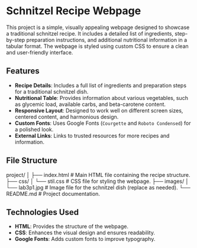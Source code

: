 # Schnitzel Recipe Webpage

This project is a simple, visually appealing webpage designed to showcase a traditional schnitzel recipe. It includes a detailed list of ingredients, step-by-step preparation instructions, and additional nutritional information in a tabular format. The webpage is styled using custom CSS to ensure a clean and user-friendly interface.

## Features

- **Recipe Details**: Includes a full list of ingredients and preparation steps for a traditional schnitzel dish.
- **Nutritional Table**: Provides information about various vegetables, such as glycemic load, available carbs, and beta-carotene content.
- **Responsive Layout**: Designed to work well on different screen sizes, centered content, and harmonious design.
- **Custom Fonts**: Uses Google Fonts (`Courgette` and `Roboto Condensed`) for a polished look.
- **External Links**: Links to trusted resources for more recipes and information.

## File Structure

project/
│
├── index.html # Main HTML file containing the recipe structure.
├── css/
│ └── stil.css # CSS file for styling the webpage.
├── images/
│ └── lab3p1.jpg # Image file for the schnitzel dish (replace as needed).
└── README.md # Project documentation.

## Technologies Used

- **HTML**: Provides the structure of the webpage.
- **CSS**: Enhances the visual design and ensures readability.
- **Google Fonts**: Adds custom fonts to improve typography.

